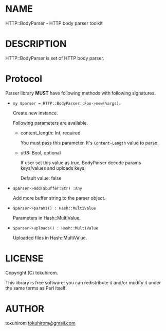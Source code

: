 # NAME

HTTP::BodyParser - HTTP body parser toolkit

# DESCRIPTION

HTTP::BodyParser is set of HTTP body parser.

# Protocol

Parser library __MUST__ have following methods with following signatures.

- `my $parser = HTTP::BodyParser::Foo->new(%args);`

    Create new instance.

    Following parameters are available.

    - content\_length: Int, required

        You must pass this parameter. It's `Content-Length` value to parse.

    - utf8: Bool, optional

        If user set this value as true, BodyParser decode params keys/values and uploads keys.

        Default value: false

- `$parser->add($buffer:Str) :Any`

    Add more buffer string to the parser object.

- `$parser->params() : Hash::MultiValue`

    Parameters in Hash::MultiValue.

- `$parser->uploads() : Hash::MultiValue`

    Uploaded files in Hash::MultiValue.

# LICENSE

Copyright (C) tokuhirom.

This library is free software; you can redistribute it and/or modify
it under the same terms as Perl itself.

# AUTHOR

tokuhirom <tokuhirom@gmail.com>
